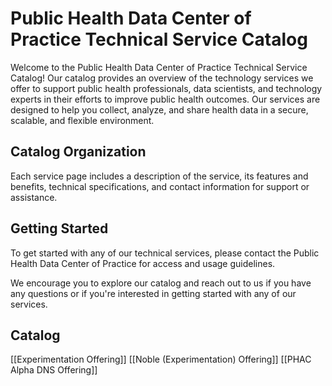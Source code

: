 # Public Health Data Center of Practice Technical Service Catalog

Welcome to the Public Health Data Center of Practice Technical Service Catalog! Our catalog provides an overview of the technology services we offer to support public health professionals, data scientists, and technology experts in their efforts to improve public health outcomes. Our services are designed to help you collect, analyze, and share health data in a secure, scalable, and flexible environment.

## Catalog Organization

Each service page includes a description of the service, its features and benefits, technical specifications, and contact information for support or assistance.

## Getting Started

To get started with any of our technical services, please contact the Public Health Data Center of Practice for access and usage guidelines.

We encourage you to explore our catalog and reach out to us if you have any questions or if you're interested in getting started with any of our services.


## Catalog 

[[Experimentation Offering]]
[[Noble (Experimentation) Offering]]
[[PHAC Alpha DNS Offering]]